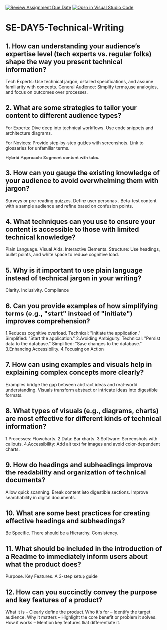 [![Review Assignment Due Date](https://classroom.github.com/assets/deadline-readme-button-22041afd0340ce965d47ae6ef1cefeee28c7c493a6346c4f15d667ab976d596c.svg)](https://classroom.github.com/a/zsAR-pyY)
[![Open in Visual Studio Code](https://classroom.github.com/assets/open-in-vscode-2e0aaae1b6195c2367325f4f02e2d04e9abb55f0b24a779b69b11b9e10269abc.svg)](https://classroom.github.com/online_ide?assignment_repo_id=18482152&assignment_repo_type=AssignmentRepo)
# SE-DAY5-Technical-Writing
## 1. How can understanding your audience’s expertise level (tech experts vs. regular folks) shape the way you present technical information?
Tech Experts: Use technical jargon, detailed specifications, and assume familiarity with concepts.
General Audience: Simplify terms,use analogies, and focus on outcomes over processes.
## 2. What are some strategies to tailor your content to different audience types?
For Experts:
Dive deep into technical workflows.
Use code snippets and architecture diagrams.

For Novices:
Provide step-by-step guides with screenshots.
Link to glossaries for unfamiliar terms.

Hybrid Approach:
Segment content with tabs.

## 3. How can you gauge the existing knowledge of your audience to avoid overwhelming them with jargon?
Surveys or pre-reading quizzes.
Define user personas .
Beta-test content with a sample audience and refine based on confusion points.
## 4. What techniques can you use to ensure your content is accessible to those with limited technical knowledge?
Plain Language.
Visual Aids.
Interactive Elements.
Structure: Use headings, bullet points, and white space to reduce cognitive load.
## 5. Why is it important to use plain language instead of technical jargon in your writing?
Clarity.
Inclusivity.
Compliance
## 6. Can you provide examples of how simplifying terms (e.g., "start" instead of "initiate") improves comprehension?
1.Reduces cognitive overload.
Technical: "Initiate the application."
Simplified: "Start the application."
2.Avoiding Ambiguity.
Technical: "Persist data to the database."
Simplified: "Save changes to the database."
3.Enhancing Accessibility.
4.Focusing on Action
## 7. How can using examples and visuals help in explaining complex concepts more clearly?
Examples bridge the gap between abstract ideas and real-world understanding.
Visuals transform abstract or intricate ideas into digestible formats.
## 8. What types of visuals (e.g., diagrams, charts) are most effective for different kinds of technical information?
1.Processes: Flowcharts.
2.Data: Bar charts.
3.Software: Screenshots with callouts.
4.Accessibility: Add alt text for images and avoid color-dependent charts.
## 9. How do headings and subheadings improve the readability and organization of technical documents?
Allow quick scanning.
Break content into digestible sections.
Improve searchability in digital documents.
## 10. What are some best practices for creating effective headings and subheadings?
Be Specific.
There should be a Hierarchy.
Consistency.
## 11. What should be included in the introduction of a Readme to immediately inform users about what the product does?
Purpose.
Key Features.
A 3-step setup guide
## 12. How can you succinctly convey the purpose and key features of a product?
What it is – Clearly define the product.
Who it's for – Identify the target audience.
Why it matters – Highlight the core benefit or problem it solves.
How it works – Mention key features that differentiate it.
